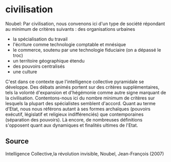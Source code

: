 # civilisation
Noubel: Par civilisation, nous convenons ici d'un type de société
répondant au minimum de critères suivants :
des organisations urbaines
- la spécialisation du travail
- l'écriture comme technologie comptable et mnésique
- le commerce, soutenu par une technologie fiduciaire (on a dépassé le troc)
- un territoire géographique étendu
- des pouvoirs centralisés
- une culture

C'est dans ce contexte que l'intelligence collective pyramidale se développe.
Des débats animés portent sur des critères supplémentaires, tels la volonté d'expansion et d'hégémonie comme autre signe marquant de la civilisation. Contentons-nous ici du nombre minimum de critères sur lesquels la plupart des spécialistes semblent d'accord.
Quant au terme d'Etat, nous nous référons autant à ses formes archaïques (pouvoirs exécutif, législatif et religieux indifférenciés) que contemporaines (séparation des pouvoirs). Là encore, de nombreuses définitions s'opposent quant aux dynamiques et finalités ultimes de l'Etat.

## Source
Intelligence Collective,la révolution invisible, Noubel, Jean-François (2007) 
